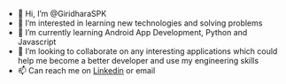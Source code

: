- 👋 Hi, I’m @GiridharaSPK
- 👀 I’m interested in learning new technologies and solving problems
- 🌱 I’m currently learning Android App Development, Python and Javascript
- 💞️ I’m looking to collaborate on any interesting applications which could help me become a better developer and use my engineering skills
- 📫 Can reach me on [Linkedin](https://www.linkedin.com/in/giridharaspk/) or email


<!---
GiridharaSPK/GiridharaSPK is a ✨ special ✨ repository because its `README.md` (this file) appears on your GitHub profile.
You can click the Preview link to take a look at your changes.
--->

